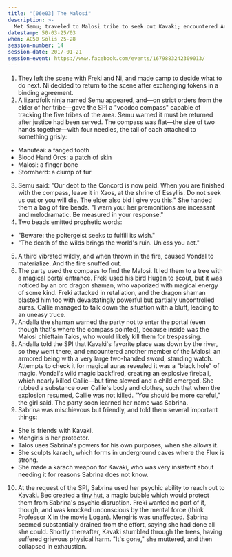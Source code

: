 ```yaml
---
title: "[06e03] The Malosi"
description: >-
  Met Semu; traveled to Malosi tribe to seek out Kavaki; encountered Andalla; met Sabrina.
datestamp: 50-03-25/03
when: AC50 Solis 25-28
session-number: 14
session-date: 2017-01-21
session-event: https://www.facebook.com/events/1679883242309013/
---
```


1. They left the scene with Freki and Ni, and made camp to decide what to do next. Ni decided to return to the scene after exchanging tokens in a binding agreement.
2. A lizardfolk ninja named Semu appeared, and—on strict orders from the elder of her tribe—gave the SPI a "voodoo compass" capable of tracking the five tribes of the area. Semu warned it must be returned after justice had been served. The compass was flat—the size of two hands together—with four needles, the tail of each attached to something grisly:

  * Manufeai: a fanged tooth
  * Blood Hand Orcs: a patch of skin
  * Malosi: a finger bone
  * Stormherd: a clump of fur

3. Semu said: "Our debt to the Concord is now paid. When you are finished with the compass, leave it in Xaos, at the shrine of Essyllis. Do not seek us out or you will die. The elder also bid I give you this." She handed them a bag of fire beads. "I warn you: her premonitions are incessant and melodramatic. Be measured in your response."
4. Two beads emitted prophetic words:

  * "Beware: the poltergeist seeks to fulfill its wish."
  * "The death of the wilds brings the world's ruin. Unless you act."

5. A third vibrated wildly, and when thrown in the fire, caused Vondal to materialize. And the fire snuffed out.
6. The party used the compass to find the Malosi. It led them to a tree with a magical portal entrance. Freki used his bird Hugen to scout, but it was noticed by an orc dragon shaman, who vaporized with magical energy of some kind. Freki attacked in retaliation, and the dragon shaman blasted him too with devastatingly powerful but partially uncontrolled auras. Callie managed to talk down the situation with a bluff, leading to an uneasy truce.
7. Andalla the shaman warned the party not to enter the portal (even though that's where the compass pointed), because inside was the Malosi chieftain Talos, who would likely kill them for trespassing.
8. Andalla told the SPI that Kavaki's favorite place was down by the river, so they went there, and encountered another member of the Malosi: an armored being with a very large two-handed sword, standing watch. Attempts to check it for magical auras revealed it was a "black hole" of magic. Vondal's wild magic backfired, creating an explosive fireball, which nearly killed Callie—but time slowed and a child emerged. She rubbed a substance over Callie's body and clothes, such that when the explosion resumed, Callie was not killed. "You should be more careful," the girl said. The party soon learned her name was Sabrina.
9. Sabrina was mischievous but friendly, and told them several important things:

  * She is friends with Kavaki.
  * Mengiris is her protector.
  * Talos uses Sabrina's powers for his own purposes, when she allows it.
  * She sculpts karach, which forms in underground caves where the Flux is strong.
  * She made a karach weapon for Kavaki, who was very insistent about needing it for reasons Sabrina does not know.

10. At the request of the SPI, Sabrina used her psychic ability to reach out to Kavaki. Bec created a [tiny hut](http://www.5esrd.com/spellcasting/all-spells/t/tiny-hut/), a magic bubble which would protect them from Sabrina's psychic disruption. Freki wanted no part of it, though, and was knocked unconscious by the mental force (think Professor X in the movie Logan). Mengiris was unaffected. Sabrina seemed substantially drained from the effort, saying she had done all she could. Shortly thereafter, Kavaki stumbled through the trees, having suffered grievous physical harm. "It's gone," she muttered, and then collapsed in exhaustion.
